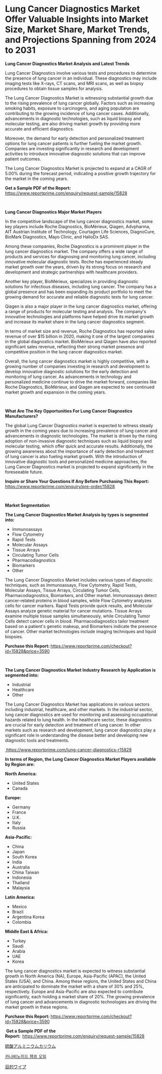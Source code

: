 <p><h1>Lung Cancer Diagnostics Market Offer Valuable Insights into Market Size, Market Share, Market Trends, and Projections Spanning from 2024 to 2031</h1></p><p><strong>Lung Cancer Diagnostics Market Analysis and Latest Trends</strong></p>
<p><p>Lung Cancer Diagnostics involve various tests and procedures to determine the presence of lung cancer in an individual. These diagnostics may include imaging tests like X-rays, CT scans, and MRI scans, as well as biopsy procedures to obtain tissue samples for analysis.</p><p>The Lung Cancer Diagnostics Market is witnessing substantial growth due to the rising prevalence of lung cancer globally. Factors such as increasing smoking habits, exposure to carcinogens, and aging population are contributing to the growing incidence of lung cancer cases. Additionally, advancements in diagnostic technologies, such as liquid biopsy and molecular testing, are also driving market growth by providing more accurate and efficient diagnostics.</p><p>Moreover, the demand for early detection and personalized treatment options for lung cancer patients is further fueling the market growth. Companies are investing significantly in research and development activities to introduce innovative diagnostic solutions that can improve patient outcomes.</p><p>The Lung Cancer Diagnostics Market is projected to expand at a CAGR of 5.00% during the forecast period, indicating a positive growth trajectory for the market in the coming years.</p></p>
<p><strong>Get a Sample PDF of the Report:&nbsp;</strong> <a href="https://www.reportprime.com/enquiry/request-sample/15828">https://www.reportprime.com/enquiry/request-sample/15828</a></p>
<p>&nbsp;</p>
<p><strong>Lung Cancer Diagnostics Major Market Players</strong></p>
<p><p>In the competitive landscape of the lung cancer diagnostics market, some key players include Roche Diagnostics, BioMérieux, Qiagen, Advpharma, AIT Austrian Institute of Technology, Courtagen Life Sciences, DiagnoCure, BioMark Diagnostics, Mayo Clinic, and HalioDx SAS.</p><p>Among these companies, Roche Diagnostics is a prominent player in the lung cancer diagnostics market. The company offers a wide range of products and services for diagnosing and monitoring lung cancer, including innovative molecular diagnostic tests. Roche has experienced steady market growth over the years, driven by its strong focus on research and development and strategic partnerships with healthcare providers.</p><p>Another key player, BioMérieux, specializes in providing diagnostic solutions for infectious diseases, including lung cancer. The company has a global presence and has been expanding its product portfolio to meet the growing demand for accurate and reliable diagnostic tests for lung cancer.</p><p>Qiagen is also a major player in the lung cancer diagnostics market, offering a range of products for molecular testing and analysis. The company's innovative technologies and platforms have helped drive its market growth and increase its market share in the lung cancer diagnostics segment.</p><p>In terms of market size and revenue, Roche Diagnostics has reported sales revenue of over $15 billion in 2020, making it one of the largest companies in the global diagnostics market. BioMérieux and Qiagen have also reported significant sales revenue, reflecting their strong market presence and competitive position in the lung cancer diagnostics market.</p><p>Overall, the lung cancer diagnostics market is highly competitive, with a growing number of companies investing in research and development to develop innovative diagnostic solutions for the early detection and monitoring of lung cancer. As advancements in technology and personalized medicine continue to drive the market forward, companies like Roche Diagnostics, BioMérieux, and Qiagen are expected to see continued market growth and expansion in the coming years.</p></p>
<p>&nbsp;</p>
<p><strong>What Are The Key Opportunities For Lung Cancer Diagnostics Manufacturers?</strong></p>
<p><p>The global Lung Cancer Diagnostics market is expected to witness steady growth in the coming years due to increasing prevalence of lung cancer and advancements in diagnostic technologies. The market is driven by the rising adoption of non-invasive diagnostic techniques such as liquid biopsy and molecular testing, which offer quick and accurate results. Additionally, the growing awareness about the importance of early detection and treatment of lung cancer is also fueling market growth. With the introduction of innovative diagnostic tools and personalized medicine approaches, the Lung Cancer Diagnostics market is projected to expand significantly in the foreseeable future.</p></p>
<p><strong>Inquire or Share Your Questions If Any Before Purchasing This Report:</strong> <a href="https://www.reportprime.com/enquiry/pre-order/15828">https://www.reportprime.com/enquiry/pre-order/15828</a></p>
<p>&nbsp;</p>
<p><strong>Market Segmentation</strong></p>
<p><strong>The Lung Cancer Diagnostics Market Analysis by types is segmented into:</strong></p>
<p><ul><li>Immunoassays</li><li>Flow Cytometry</li><li>Rapid Tests</li><li>Molecular Assays</li><li>Tissue Arrays</li><li>Circulating Tumor Cells</li><li>Pharmacodiagnostics</li><li>Biomarkers</li><li>Other</li></ul></p>
<p><p>The Lung Cancer Diagnostics Market includes various types of diagnostic techniques, such as Immunoassays, Flow Cytometry, Rapid Tests, Molecular Assays, Tissue Arrays, Circulating Tumor Cells, Pharmacodiagnostics, Biomarkers, and Other market. Immunoassays detect cancer-related proteins in blood samples, while Flow Cytometry analyzes cells for cancer markers. Rapid Tests provide quick results, and Molecular Assays analyze genetic material for cancer mutations. Tissue Arrays examine multiple tissue samples simultaneously, while Circulating Tumor Cells detect cancer cells in blood. Pharmacodiagnostics tailor treatment based on a patient's genetic makeup, and Biomarkers indicate the presence of cancer. Other market technologies include imaging techniques and liquid biopsies.</p></p>
<p><strong>Purchase this Report:&nbsp;</strong><a href="https://www.reportprime.com/checkout?id=15828&price=3590">https://www.reportprime.com/checkout?id=15828&price=3590</a></p>
<p>&nbsp;</p>
<p><strong>The Lung Cancer Diagnostics Market Industry Research by Application is segmented into:</strong></p>
<p><ul><li>Industrial</li><li>Healthcare</li><li>Other</li></ul></p>
<p><p>The Lung Cancer Diagnostics Market has applications in various sectors including industrial, healthcare, and other markets. In the industrial sector, lung cancer diagnostics are used for monitoring and assessing occupational hazards related to lung health. In the healthcare sector, these diagnostics are crucial for early detection and treatment of lung cancer. In other markets such as research and development, lung cancer diagnostics play a significant role in understanding the disease better and developing new diagnostic tools and treatments.</p></p>
<p><a href="https://www.reportprime.com/lung-cancer-diagnostics-r15828">&nbsp;https://www.reportprime.com/lung-cancer-diagnostics-r15828</a></p>
<p><strong>In terms of Region, the Lung Cancer Diagnostics Market Players available by Region are:</strong></p>
<p>
    <p> <strong> North America: </strong>
        <ul>
            <li>United States</li>
            <li>Canada</li>
        </ul>
        </p> 
    <p> <strong> Europe: </strong>
        <ul>
            <li>Germany</li>
            <li>France</li>
            <li>U.K.</li>
            <li>Italy</li>
            <li>Russia</li>
        </ul>
        </p> 
    <p> <strong> Asia-Pacific: </strong>
        <ul>
            <li>China</li>
            <li>Japan</li>
            <li>South Korea</li>
            <li>India</li>
            <li>Australia</li>
            <li>China Taiwan</li>
            <li>Indonesia</li>
            <li>Thailand</li>
            <li>Malaysia</li>
        </ul>
        </p> 
    <p> <strong> Latin America: </strong>
        <ul>
            <li>Mexico</li>
            <li>Brazil</li>
            <li>Argentina Korea</li>
            <li>Colombia</li>
        </ul>
        </p> 
    <p> <strong> Middle East & Africa: </strong>
        <ul>
            <li>Turkey</li>
            <li>Saudi</li>
            <li>Arabia</li>
            <li>UAE</li>
            <li>Korea</li>
        </ul>
    </p>
    </p>
<p><p>The lung cancer diagnostics market is expected to witness substantial growth in North America (NA), Europe, Asia-Pacific (APAC), the United States (USA), and China. Among these regions, the United States and China are anticipated to dominate the market with a share of 30% and 25%, respectively. Europe and Asia-Pacific are also expected to contribute significantly, each holding a market share of 20%. The growing prevalence of lung cancer and advancements in diagnostic technologies are driving the market growth in these regions.</p></p>
<p><strong>Purchase this Report: </strong><a href="https://www.reportprime.com/checkout?id=15828&price=3590">https://www.reportprime.com/checkout?id=15828&price=3590</a></p>
<p>&nbsp;<strong>Get a Sample PDF of the Report:&nbsp;&nbsp;</strong><a href="https://www.reportprime.com/enquiry/request-sample/15828">https://www.reportprime.com/enquiry/request-sample/15828</a></p>
<p><strong></strong></p>
<p><p><a href="https://medium.com/@thomassandoval55/%E3%82%AB%E3%83%AA%E3%82%A6%E3%83%A0%E3%82%A2%E3%83%AB%E3%83%9F%E3%83%8B%E3%82%A6%E3%83%A0%E7%A1%AB%E9%85%B8%E5%A1%A9%E5%B8%82%E5%A0%B4-%E5%B8%82%E5%A0%B4cagr-%E5%B8%82%E5%A0%B4%E3%83%88%E3%83%AC%E3%83%B3%E3%83%89-%E3%81%8A%E3%82%88%E3%81%B3%E6%88%90%E9%95%B7%E6%88%A6%E7%95%A5%E3%81%AB%E5%AF%BE%E3%81%99%E3%82%8B%E6%B4%9E%E5%AF%9F-8361fac6d1c7">硫酸アルミニウムカリウム</a></p><p><a href="https://github.com/jntpkh496620/Market-Research-Report-List-1/blob/main/555959323735.md">카나비노이드 헴프 오일</a></p><p><a href="https://medium.com/@akio198300/%E7%9B%AE%E7%9A%84%E3%83%AF%E3%82%A4%E3%83%97%E5%B8%82%E5%A0%B4-%E6%88%90%E5%8A%9F%E3%81%97%E3%81%9F%E3%83%93%E3%82%B8%E3%83%8D%E3%82%B9%E6%88%A6%E7%95%A5%E3%81%AE%E9%8D%B52031%E5%B9%B4%E3%81%BE%E3%81%A7%E3%81%AE%E4%BA%88%E6%B8%AC-658731449de2">目的ワイプ</a></p></p>